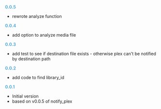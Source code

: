 
**<span style="color:#56adda">0.0.5</span>**
- rewrote analyze function

**<span style="color:#56adda">0.0.4</span>**
- add option to analyze media file

**<span style="color:#56adda">0.0.3</span>**
- add test to see if destination file exists - otherwise plex can't be notified by destination path

**<span style="color:#56adda">0.0.2</span>**
- add code to find library_id

**<span style="color:#56adda">0.0.1</span>**
- Initial version
- based on v0.0.5 of notify_plex
